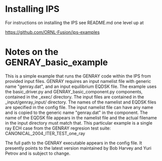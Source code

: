 # Installing IPS
For instructions on installing the IPS see README.md one level up at

https://github.com/ORNL-Fusion/ips-examples 


# Notes on the GENRAY_basic_example
This is a simple example that runs the GENRAY code within the IPS from provided input 
files.  GENRAY requires an input namelist file with generic name "genray.dat", and an
input equilibrium EQDSK file.  The example uses the basic_driver.py and 
GENRAY_basic_component.py components, contained in the _exec/ directory.  The input files
are contained in the _input/genray_input/ directory.  The names of the namelist and EQDSK 
files are specified in the config file.  The input namelist file can have any name and is 
copied to the generic name "genray.dat" in the component.  The name of the EQDSK file 
appears in the namelist file and the actual filename in the input directory must match that.
This particular example is a single ray ECH case from the GENRAY regresion test suite:
CANONICAL_2004_ITER_TEST_one_ray

The full path to the GENRAY executable appears in the config file.  It presently points
to the latest version maintained by Bob Harvey and Yuri Petrov and is subject to change.